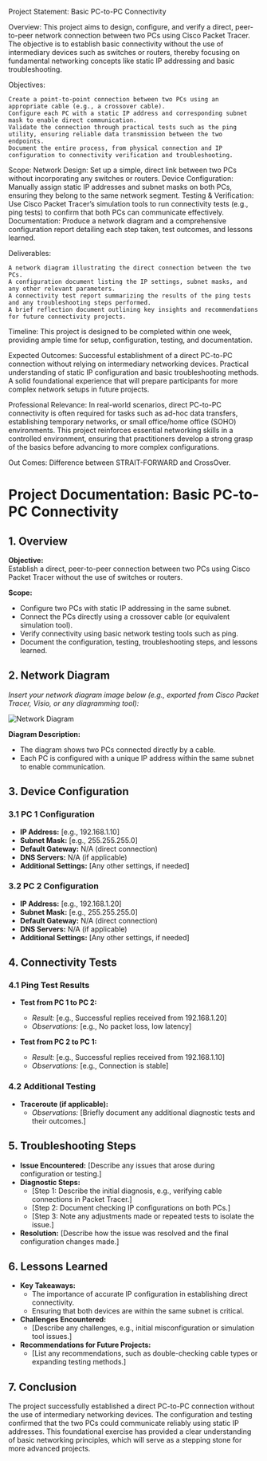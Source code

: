 Project Statement: Basic PC-to-PC Connectivity

Overview:
    This project aims to design, configure, and verify a direct, peer-to-peer network connection between two PCs using Cisco Packet Tracer. The objective is to establish basic connectivity without the use of intermediary devices such as switches or routers, thereby focusing on fundamental networking concepts like static IP addressing and basic troubleshooting.

Objectives:

    Create a point-to-point connection between two PCs using an appropriate cable (e.g., a crossover cable).
    Configure each PC with a static IP address and corresponding subnet mask to enable direct communication.
    Validate the connection through practical tests such as the ping utility, ensuring reliable data transmission between the two endpoints.
    Document the entire process, from physical connection and IP configuration to connectivity verification and troubleshooting.

Scope:
    Network Design: Set up a simple, direct link between two PCs without incorporating any switches or routers.
    Device Configuration: Manually assign static IP addresses and subnet masks on both PCs, ensuring they belong to the same network segment.
    Testing & Verification: Use Cisco Packet Tracer’s simulation tools to run connectivity tests (e.g., ping tests) to confirm that both PCs can communicate effectively.
    Documentation: Produce a network diagram and a comprehensive configuration report detailing each step taken, test outcomes, and lessons learned.

Deliverables:

    A network diagram illustrating the direct connection between the two PCs.
    A configuration document listing the IP settings, subnet masks, and any other relevant parameters.
    A connectivity test report summarizing the results of the ping tests and any troubleshooting steps performed.
    A brief reflection document outlining key insights and recommendations for future connectivity projects.

Timeline:
    This project is designed to be completed within one week, providing ample time for setup, configuration, testing, and documentation.


Expected Outcomes:
    Successful establishment of a direct PC-to-PC connection without relying on intermediary networking devices.
    Practical understanding of static IP configuration and basic troubleshooting methods.
    A solid foundational experience that will prepare participants for more complex network setups in future projects.


Professional Relevance:
    In real-world scenarios, direct PC-to-PC connectivity is often required for tasks such as ad-hoc data transfers, establishing temporary networks, or small office/home office (SOHO) environments. This project reinforces essential networking skills in a controlled environment, ensuring that practitioners develop a strong grasp of the basics before advancing to more complex configurations.



Out Comes:
    Difference between STRAIT-FORWARD and CrossOver.




# Project Documentation: Basic PC-to-PC Connectivity

## 1. Overview
**Objective:**  
Establish a direct, peer-to-peer connection between two PCs using Cisco Packet Tracer without the use of switches or routers.  
  
**Scope:**  
- Configure two PCs with static IP addressing in the same subnet.  
- Connect the PCs directly using a crossover cable (or equivalent simulation tool).  
- Verify connectivity using basic network testing tools such as ping.  
- Document the configuration, testing, troubleshooting steps, and lessons learned.

## 2. Network Diagram
*Insert your network diagram image below (e.g., exported from Cisco Packet Tracer, Visio, or any diagramming tool):*

![Network Diagram](path/to/your/network-diagram.png)

**Diagram Description:**  
- The diagram shows two PCs connected directly by a cable.  
- Each PC is configured with a unique IP address within the same subnet to enable communication.

## 3. Device Configuration
### 3.1 PC 1 Configuration
- **IP Address:** [e.g., 192.168.1.10]
- **Subnet Mask:** [e.g., 255.255.255.0]
- **Default Gateway:** N/A (direct connection)
- **DNS Servers:** N/A (if applicable)
- **Additional Settings:** [Any other settings, if needed]

### 3.2 PC 2 Configuration
- **IP Address:** [e.g., 192.168.1.20]
- **Subnet Mask:** [e.g., 255.255.255.0]
- **Default Gateway:** N/A (direct connection)
- **DNS Servers:** N/A (if applicable)
- **Additional Settings:** [Any other settings, if needed]

## 4. Connectivity Tests
### 4.1 Ping Test Results
- **Test from PC 1 to PC 2:**  
  - *Result:* [e.g., Successful replies received from 192.168.1.20]  
  - *Observations:* [e.g., No packet loss, low latency]
  
- **Test from PC 2 to PC 1:**  
  - *Result:* [e.g., Successful replies received from 192.168.1.10]  
  - *Observations:* [e.g., Connection is stable]

### 4.2 Additional Testing
- **Traceroute (if applicable):**  
  - *Observations:* [Briefly document any additional diagnostic tests and their outcomes.]

## 5. Troubleshooting Steps
- **Issue Encountered:** [Describe any issues that arose during configuration or testing.]  
- **Diagnostic Steps:**  
  - [Step 1: Describe the initial diagnosis, e.g., verifying cable connections in Packet Tracer.]  
  - [Step 2: Document checking IP configurations on both PCs.]  
  - [Step 3: Note any adjustments made or repeated tests to isolate the issue.]  
- **Resolution:** [Describe how the issue was resolved and the final configuration changes made.]

## 6. Lessons Learned
- **Key Takeaways:**  
  - The importance of accurate IP configuration in establishing direct connectivity.
  - Ensuring that both devices are within the same subnet is critical.
- **Challenges Encountered:**  
  - [Describe any challenges, e.g., initial misconfiguration or simulation tool issues.]
- **Recommendations for Future Projects:**  
  - [List any recommendations, such as double-checking cable types or expanding testing methods.]

## 7. Conclusion
The project successfully established a direct PC-to-PC connection without the use of intermediary networking devices. The configuration and testing confirmed that the two PCs could communicate reliably using static IP addresses. This foundational exercise has provided a clear understanding of basic networking principles, which will serve as a stepping stone for more advanced projects.
